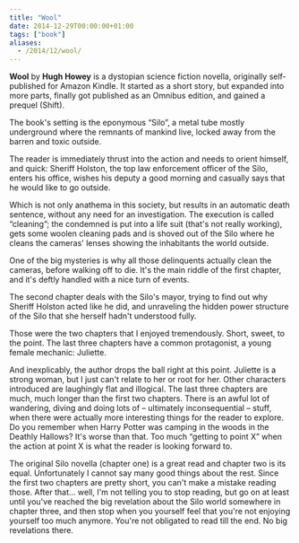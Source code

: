 ```yaml
---
title: "Wool"
date: 2014-12-29T00:00:00+01:00
tags: ["book"]
aliases:
  - /2014/12/wool/
---
```

**Wool** by **Hugh Howey** is a dystopian science fiction novella, originally self-published for Amazon Kindle. It started as a short story, but expanded into more parts, finally got published as an Omnibus edition, and gained a prequel (Shift).

The book's setting is the eponymous “Silo”, a metal tube mostly underground where the remnants of mankind live, locked away from the barren and toxic outside.

The reader is immediately thrust into the action and needs to orient himself, and quick: Sheriff Holston, the top law enforcement officer of the Silo, enters his office, wishes his deputy a good morning and casually says that he would like to go outside.

Which is not only anathema in this society, but results in an automatic death sentence, without any need for an investigation. The execution is called “cleaning”; the condemned is put into a life suit (that's not really working), gets some woolen cleaning pads and is shoved out of the Silo where he cleans the cameras' lenses showing the inhabitants the world outside.

One of the big mysteries is why all those delinquents actually clean the cameras, before walking off to die. It's the main riddle of the first chapter, and it's deftly handled with a nice turn of events.

The second chapter deals with the Silo's mayor, trying to find out why Sheriff Holston acted like he did, and unraveling the hidden power structure of the Silo that she herself hadn't understood fully.

Those were the two chapters that I enjoyed tremendously. Short, sweet, to the point. The last three chapters have a common protagonist, a young female mechanic: Juliette.

And inexplicably, the author drops the ball right at this point. Juliette is a strong woman, but I just can't relate to her or root for her. Other characters introduced are laughingly flat and illogical. The last three chapters are much, much longer than the first two chapters. There is an awful lot of wandering, diving and doing lots of – ultimately inconsequential – stuff, when there were actually more interesting things for the reader to explore. Do you remember when Harry Potter was camping in the woods in the Deathly Hallows? It's worse than that. Too much “getting to point X” when the action at point X is what the reader is looking forward to.

The original Silo novella (chapter one) is a great read and chapter two is its equal. Unfortunately I cannot say many good things about the rest. Since the first two chapters are pretty short, you can't make a mistake reading those. After that… well, I'm not telling you to stop reading, but go on at least until you've reached the big revelation about the Silo world somewhere in chapter three, and then stop when you yourself feel that you're not enjoying yourself too much anymore. You're not obligated to read till the end. No big revelations there.